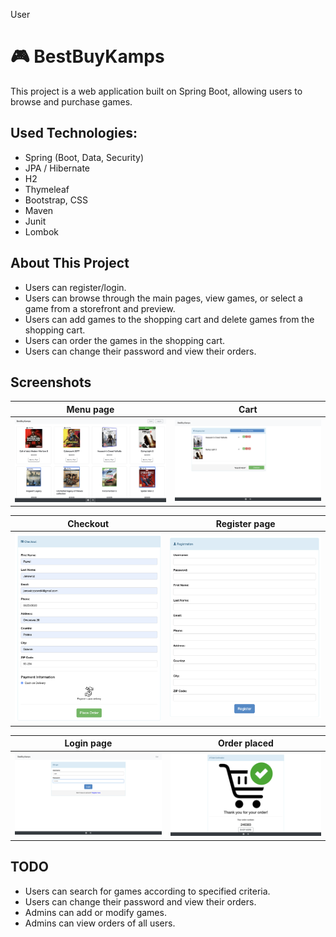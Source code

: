 User
# :video_game: BestBuyKamps

This project is a web application built on Spring Boot, allowing users to browse and purchase games.

## Used Technologies:

* Spring (Boot, Data, Security)
* JPA / Hibernate
* H2
* Thymeleaf
* Bootstrap, CSS
* Maven
* Junit
* Lombok

## About This Project
* Users can register/login.
* Users can browse through the main pages, view games, or select a game from a storefront and preview.
* Users can add games to the shopping cart and delete games from the shopping cart.
* Users can order the games in the shopping cart.
* Users can change their password and view their orders.
## Screenshots

Menu page      |  Cart
:------------------------:|:-------------------------:
![Menu page](src/main/resources/static/images/main_page.png)  |  ![Cart](src/main/resources/static/images/cart_page.png)

Checkout      |  Register page
:------------------------:|:-------------------------:
![Checkout](src/main/resources/static/images/checkout_page.png)  |  ![Register page](src/main/resources/static/images/register_page.png)

Login page      |  Order placed
:------------------------:|:-------------------------:
![Login page](src/main/resources/static/images/login_page.png)  |  ![Order placed](src/main/resources/static/images/order_placed.png)

## TODO

* Users can search for games according to specified criteria.
* Users can change their password and view their orders.
* Admins can add or modify games.
* Admins can view orders of all users.
